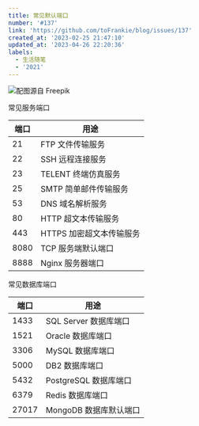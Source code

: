 ```yaml
---
title: 常见默认端口
number: '#137'
link: 'https://github.com/toFrankie/blog/issues/137'
created_at: '2023-02-25 21:47:10'
updated_at: '2023-04-26 22:20:36'
labels:
  - 生活随笔
  - '2021'
---
```

![配图源自 Freepik](https://upload-images.jianshu.io/upload_images/5128488-813696309557852b.jpg?imageMogr2/auto-orient/strip%7CimageView2/2/w/1240)



常见服务端口

| 端口 | 用途 |
| --- | --- |
| 21 | FTP 文件传输服务 |
| 22 | SSH 远程连接服务 |
| 23 | TELENT 终端仿真服务 |
| 25 | SMTP 简单邮件传输服务 |
| 53 | DNS 域名解析服务 |
| 80 | HTTP 超文本传输服务 |
| 443 | HTTPS 加密超文本传输服务 |
| 8080 | TCP 服务端默认端口 |
| 8888 | Nginx 服务器端口 |

常见数据库端口

| 端口 | 用途 |
| --- | --- |
| 1433 | SQL Server 数据库端口 |
| 1521 | Oracle 数据库端口 |
| 3306 | MySQL 数据库端口 |
| 5000 | DB2 数据库端口 |
| 5432 | PostgreSQL 数据库端口 |
| 6379 | Redis 数据库端口 |
| 27017 | MongoDB 数据库默认端口 |
